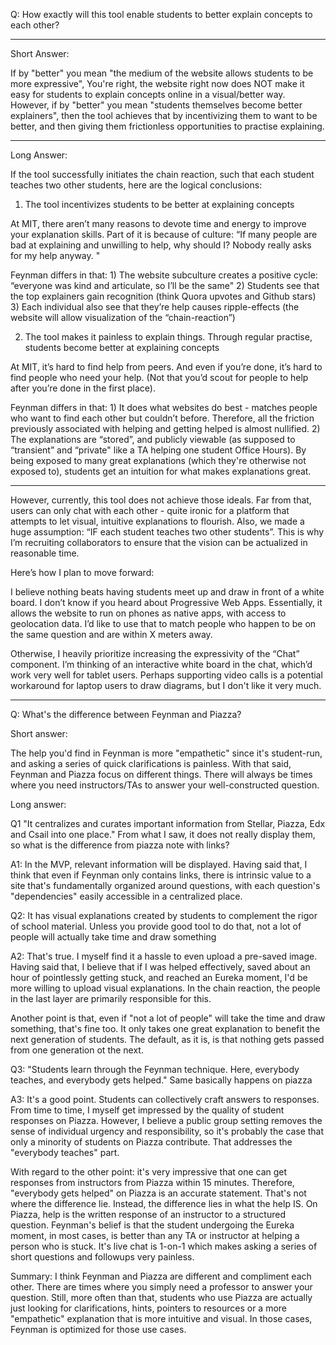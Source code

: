 Q: How exactly will this tool enable students to better explain concepts to each other?

------------------------------------------------------------------------------------------------------------------------------
Short Answer:

If by "better" you mean "the medium of the website allows students to be more expressive", You're right, the website right now does NOT make it easy for students to explain concepts online in a visual/better way.
However, if by "better" you mean "students themselves become better explainers", then the tool achieves that by incentivizing them to want to be better, and then giving them frictionless opportunities to practise explaining. 

_____________________________________________________________________________________________________________________________

Long Answer: 

If the tool successfully initiates the chain reaction, such that each student teaches two other students, here are the logical conclusions: 

1) The tool incentivizes students to be better at explaining concepts

At MIT, there aren’t many reasons to devote time and energy to improve your explanation skills. 
Part of it is because of culture: “If many people are bad at explaining and unwilling to help, why should I? Nobody really asks for my help anyway. "

Feynman differs in that: 
	1) The website subculture creates a positive cycle: “everyone was kind and articulate, so I’ll be the same"
	2) Students see that the top explainers gain recognition (think Quora upvotes and Github stars)
        3) Each individual also see that they’re help causes ripple-effects (the website will allow visualization of the “chain-reaction”)

2) The tool makes it painless to explain things. Through regular practise, students become better at explaining concepts

At MIT, it’s hard to find help from peers. And even if you’re done, it’s hard to find people who need your help.
(Not that you’d scout for people to help after you’re done in the first place). 

Feynman differs in that:
	1) It does what websites do best - matches people who want to find each other but couldn’t before. 
	    Therefore, all the friction previously associated with helping and getting helped is almost nullified. 
        2) The explanations are “stored”, and publicly viewable (as supposed to “transient” and “private" like a TA helping one student Office Hours).
	    By being exposed to many great explanations (which they're otherwise not exposed to), students get an intuition for what makes explanations great. 
_________________________________________________________________________________________________________________________________

However, currently, this tool does not achieve those ideals. Far from that, users can only chat with each other - quite ironic for a platform that attempts to let visual, intuitive explanations to flourish. Also, we made a huge assumption: “IF each student teaches two other students”. This is why I’m recruiting collaborators to ensure that the vision can be actualized in reasonable time. 

Here’s how I plan to move forward: 

I believe nothing beats having students meet up and draw in front of a white board. I don’t know if you heard about Progressive Web Apps. Essentially, it allows the website to run on phones as native apps, with access to geolocation data. 
I’d like to use that to match people who happen to be on the same question and are within X meters away. 

Otherwise, I heavily prioritize increasing the expressivity of the “Chat” component. I’m thinking of an interactive white board in the chat, which’d work very well for tablet users. Perhaps supporting video calls is a potential workaround for laptop users to draw diagrams, but I don't like it very much. 

-------------------------------------------------------------------------------------------------------------------------

Q: What's the difference between Feynman and Piazza?

Short answer: 

The help you'd find in Feynman is more "empathetic" since it's student-run, and asking a series of quick clarifications is painless. With that said, Feynman and Piazza focus on different things. There will always be times where you need instructors/TAs to answer your well-constructed question. 

Long answer: 

Q1 "It centralizes and curates important information from Stellar, Piazza, Edx and Csail into one place."
    From what I saw, it does not really display them, so what is the difference from piazza note with links?

A1: In the MVP, relevant information will be displayed. Having said that, I think that even if Feynman only contains links, there is intrinsic value to a site that's fundamentally organized around questions, with each question's "dependencies" easily accessible in a centralized place. 
  
Q2: It has visual explanations created by students to complement the rigor of school material.
    Unless you provide good tool to do that, not a lot of people will actually take time and draw something
  
A2: That's true. I myself find it a hassle to even upload a pre-saved image. 
    Having said that, I believe that if I was helped effectively, saved about an hour of pointlessly getting stuck, and reached an Eureka moment, I'd be more willing to upload visual explanations. In the chain reaction, the people in the last layer are primarily responsible for this. 
    
Another point is that, even if "not a lot of people" will take the time and draw something, that's fine too. It only takes one great explanation to benefit the next generation of students. The default, as it is, is that nothing gets passed from one generation ot the next. 

Q3: "Students learn through the Feynman technique. Here, everybody teaches, and everybody gets helped."
    Same basically happens on piazza

A3: It's a good point. Students can collectively craft answers to responses. From time to time, I myself get impressed by the quality of student responses on Piazza.  However, I believe a public group setting removes the sense of individual urgency and responsibility, so it's probably the case that only a minority of students on Piazza contribute. That addresses the "everybody teaches" part. 

With regard to the other point: it's very impressive that one can get responses from instructors from Piazza within 15 minutes. Therefore, "everybody gets helped" on Piazza is an accurate statement. That's not where the difference lie. Instead, the difference lies in what the help IS. On Piazza, help is the written response of an instructor to a structured question. Feynman's belief is that the student undergoing the Eureka moment, in most cases, is better than any TA or instructor at helping a person who is stuck. It's live chat is 1-on-1 which makes asking a series of short questions and followups very painless. 

Summary: 
I think Feynman and Piazza are different and compliment each other. There are times where you simply need a professor to answer your question. Still, more often than that, students who use Piazza are actually just looking for clarifications, hints, pointers to resources or a more "empathetic" explanation that is more intuitive and visual. In those cases, Feynman is optimized for those use cases. 


